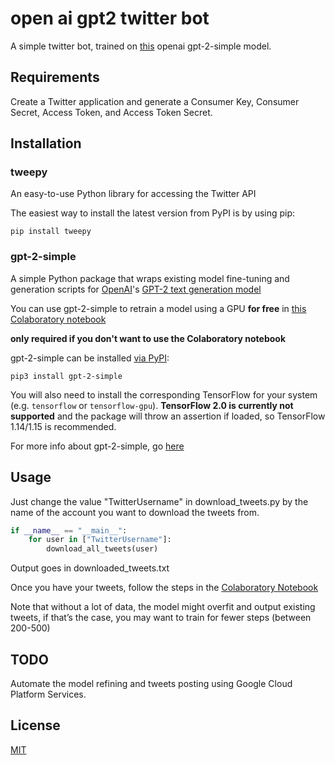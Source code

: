 # open ai gpt2 twitter bot

A simple twitter bot, trained on [this](https://github.com/zarveyy/openai-gtp2-twitter-bot/blob/main/Train_a_GPT_2_Model_on_Tweets.ipynb) openai gpt-2-simple model.

## Requirements
Create a Twitter application and generate a Consumer Key, Consumer Secret, Access Token, and Access Token Secret.
## Installation
### tweepy
An easy-to-use Python library for accessing the Twitter API

The easiest way to install the latest version from PyPI is by using pip:

```shell
pip install tweepy
```

 ### gpt-2-simple
A simple Python package that wraps existing model fine-tuning and generation scripts for [OpenAI](https://openai.com)'s [GPT-2 text generation model](https://openai.com/blog/better-language-models/)

You can use gpt-2-simple to retrain a model using a GPU **for free** in [this Colaboratory notebook](https://colab.research.google.com/drive/1VLG8e7YSEwypxU-noRNhsv5dW4NfTGce)

**only required if you don't want to use the Colaboratory notebook**

gpt-2-simple can be installed [via PyPI](https://pypi.org/project/gpt_2_simple/):

```shell
pip3 install gpt-2-simple
```

You will also need to install the corresponding TensorFlow for your system (e.g. `tensorflow` or `tensorflow-gpu`). **TensorFlow 2.0 is currently not supported** and the package will throw an assertion if loaded, so TensorFlow 1.14/1.15 is recommended.

For more info about gpt-2-simple, go [here](https://github.com/minimaxir/gpt-2-simple)

## Usage
Just change the value "TwitterUsername" in download_tweets.py by the name of the account you want to download the tweets from.
```python
if __name__ == "__main__":
    for user in ["TwitterUsername"]:
        download_all_tweets(user)
```
Output goes in downloaded_tweets.txt

Once you have your tweets, follow the steps in the [Colaboratory Notebook](https://github.com/zarveyy/openai-gtp2-twitter-bot/blob/main/Train_a_GPT_2_Model_on_Tweets.ipynb)

Note that without a lot of data, the model might overfit and output existing tweets, if that’s the case, you may want to train for fewer steps (between 200-500)

## TODO
Automate the model refining and tweets posting using Google Cloud Platform Services.

## License
[MIT](https://github.com/zarveyy/openai-gtp2-twitter-bot/blob/main/LICENSE)
